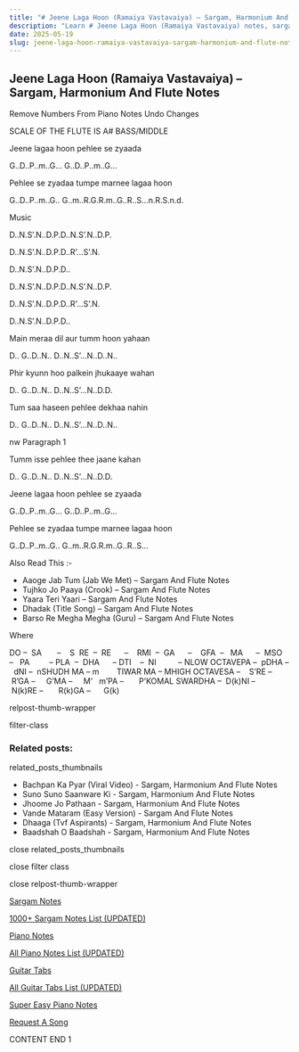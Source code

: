 ```yaml
---
title: "# Jeene Laga Hoon (Ramaiya Vastavaiya) – Sargam, Harmonium And Flute Notes"
description: "Learn # Jeene Laga Hoon (Ramaiya Vastavaiya) notes, sargam, harmonium notations and flute notes. Easy step-by-step tutorial for beginners."
date: 2025-05-19
slug: jeene-laga-hoon-ramaiya-vastavaiya-sargam-harmonium-and-flute-notes
---
```


## Jeene Laga Hoon (Ramaiya Vastavaiya) – Sargam, Harmonium And Flute Notes

Remove Numbers From Piano Notes
Undo Changes

SCALE OF THE FLUTE IS A# BASS/MIDDLE

Jeene lagaa hoon pehlee se zyaada

G..D..P..m..G… G..D..P..m..G…

Pehlee se zyadaa tumpe marnee lagaa hoon

G..D..P..m..G.. G..m..R.G.R.m..G..R..S…n.R.S.n.d.

Music

D..N.S’.N..D.P.D..N.S’.N..D.P.

D..N.S’.N..D.P.D..R’…S’.N.

D..N.S’.N..D.P.D..

D..N.S’.N..D.P.D..N.S’.N..D.P.

D..N.S’.N..D.P.D..R’…S’.N.

D..N.S’.N..D.P.D..

Main meraa dil aur tumm hoon yahaan

D.. G..D..N.. D..N..S’…N..D..N..

Phir kyunn hoo palkein jhukaaye wahan

D.. G..D..N.. D..N..S’…N..D.D.

Tum saa haseen pehlee dekhaa nahin

D.. G..D..N.. D..N..S’…N..D..N..

nw Paragraph 1

Tumm isse pehlee thee jaane kahan

D.. G..D..N.. D..N..S’…N..D.D.

Jeene lagaa hoon pehlee se zyaada

G..D..P..m..G… G..D..P..m..G…

Pehlee se zyadaa tumpe marnee lagaa hoon

G..D..P..m..G.. G..m..R.G.R.m..G..R..S…

Also Read This :-

* Aaoge Jab Tum (Jab We Met) – Sargam And Flute Notes
* Tujhko Jo Paaya (Crook) – Sargam And Flute Notes
* Yaara Teri Yaari – Sargam And Flute Notes
* Dhadak (Title Song) – Sargam And Flute Notes
* Barso Re Megha Megha (Guru) – Sargam And Flute Notes

Where

DO –  SA       –    S  RE  –  RE      –    RMI  –  GA      –    GFA  –   MA      –  MSO  –   PA         – PLA  –  DHA      – DTI    –  NI          – NLOW OCTAVEPA –  pDHA –  dNI –  nSHUDH MA – m        TIWAR MA – MHIGH OCTAVESA –    S’RE –     R’GA –     G’MA –     M’   m’PA –       P’KOMAL SWARDHA –  D(k)NI –       N(k)RE –       R(k)GA –      G(k)

relpost-thumb-wrapper

filter-class

### Related posts:

related_posts_thumbnails

* Bachpan Ka Pyar (Viral Video) - Sargam, Harmonium And Flute Notes
* Suno Suno Saanware Ki - Sargam, Harmonium And Flute Notes
* Jhoome Jo Pathaan - Sargam, Harmonium And Flute Notes
* Vande Mataram (Easy Version) - Sargam And Flute Notes
* Dhaaga (Tvf Aspirants) - Sargam, Harmonium And Flute Notes
* Baadshah O Baadshah - Sargam, Harmonium And Flute Notes

close related_posts_thumbnails

close filter class

close relpost-thumb-wrapper

[Sargam Notes](https://www.notationsworld.com/sargam-notes.html)

[1000+ Sargam Notes List (UPDATED)](https://www.notationsworld.com/all-songs-list-sargam-notes.html)

[Piano Notes](https://www.notationsworld.com/piano-notes.html)

[All Piano Notes List (UPDATED)](https://www.notationsworld.com/all-songs-list-piano-notes.html)

[Guitar Tabs](https://www.notationsworld.com/guitar-tabs.html)

[All Guitar Tabs List (UPDATED)](https://www.notationsworld.com/all-songs-list-guitar-tabs.html)

[Super Easy Piano Notes](https://studywall.in/)

[Request A Song](https://www.notationsworld.com/request-a-song.html)

CONTENT END 1

